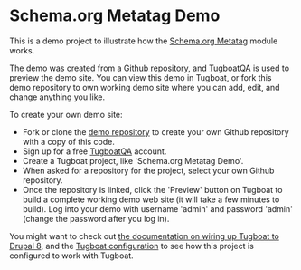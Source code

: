 # Schema.org Metatag Demo


This is a demo project to illustrate how the [Schema.org Metatag](https://www.drupal.org/project/schema_metatag) module works.

The demo was created from a [Github repository](https://github.com/karens/schema_metatag_demo8), and [TugboatQA](https://tugboat.qa) is used to preview the demo site. You can view this demo in Tugboat, or fork this demo repository to own working demo site where you can add, edit, and change anything you like.

To create your own demo site:

- Fork or clone the [demo repository](https://github.com/karens/schema_metatag_demo8) to create your own Github repository with a copy of this code.
- Sign up for a free [TugboatQA](https://tugboat.qa) account.
- Create a Tugboat project, like 'Schema.org Metatag Demo'.
- When asked for a repository for the project, select your own Github repository.
- Once the repository is linked, click the 'Preview' button on Tugboat to build a complete working demo web site (it will take a few minutes to build). Log into your demo with username 'admin' and password 'admin' (change the password after you log in).

You might want to check out [the documentation on wiring up Tugboat to Drupal 8](https://docs.tugboat.qa/examples/drupal8/),
and the [Tugboat configuration](https://github.com/karens/schema_metatag_demo8/blob/master/.tugboat)
to see how this project is configured to work with Tugboat.
